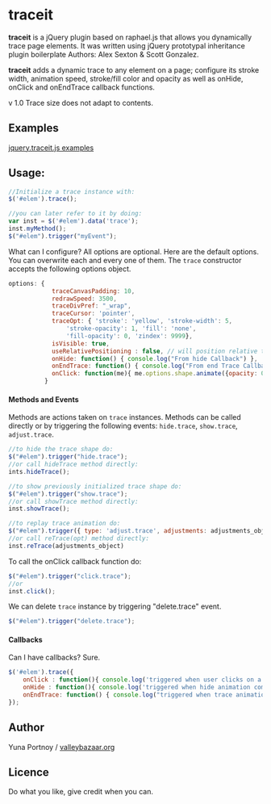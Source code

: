 traceit
=======


**traceit** is a jQuery plugin based on raphael.js that allows you dynamically trace page elements.
It was written using jQuery prototypal inheritance plugin boilerplate Authors: Alex Sexton & Scott Gonzalez.

**traceit** adds a dynamic trace to any element on a page; configure its stroke width, animation speed, stroke/fill color and opacity as well as onHide, onClick and onEndTrace callback functions.

v 1.0 Trace size does not adapt to contents. 

Examples
--------

[jquery.traceit.js examples](http://valleybazaar.org/index.html#tracebox)

Usage:
------

```JavaScript
//Initialize a trace instance with:
$('#elem').trace();

//you can later refer to it by doing:
var inst = $('#elem').data('trace');
inst.myMethod();
$("#elem").trigger("myEvent");
```	

What can I configure? All options are optional. Here are the default options. You can overwrite each and every one of them. The ```trace``` constructor accepts the following options object.
```JavaScript
options: {
		    traceCanvasPadding: 10,
		    redrawSpeed: 3500,
		    traceDivPref: "_wrap",
		    traceCursor: 'pointer',
		    traceOpt: { 'stroke': 'yellow', 'stroke-width': 5, 
        	    'stroke-opacity': 1, 'fill': 'none',
        	    'fill-opacity': 0, 'zindex': 9999},
		    isVisible: true,
		    useRelativePositioning : false, // will position relative to the document by default
		    onHide: function() { console.log("From hide Callback") },
		    onEndTrace: function() { console.log("From end Trace Callback") },
		    onClick: function(me){ me.options.shape.animate({opacity: 0}, 1000, function(){ me.hideTrace(); }); }		
		  }
```

####  Methods and Events
Methods are actions taken on ```trace``` instances.
Methods can be called directly or by triggering the following events: ```hide.trace```, ```show.trace```, ```adjust.trace```.
```JavaScript
//to hide the trace shape do:
$("#elem").trigger("hide.trace");
//or call hideTrace method directly:
ints.hideTrace();

//to show previously initialized trace shape do:
$("#elem").trigger("show.trace");
//or call showTrace method directly:
inst.showTrace();

//to replay trace animation do:
$("#elem").trigger({ type: 'adjust.trace', adjustments: adjustments_object});
//or call reTrace(opt) method directly:
inst.reTrace(adjustments_object)
```

To call the onClick callback function do:
```JavaScript
$("#elem").trigger("click.trace");
//or
inst.click();
```

We can delete ```trace``` instance by triggering "delete.trace" event. 
```JavaScript
$("#elem").trigger("delete.trace");
```

#### Callbacks
Can I have callbacks? Sure. 
```JavaScript
$('#elem').trace({  
	onClick : function(){ console.log('triggered when user clicks on a trace shape.'); }, 
	onHide : function(){ console.log('triggered when hide animation completes.'); },
	onEndTrace: function() { console.log("triggered when trace animation completes."); },
});

```

Author
------
Yuna Portnoy / [valleybazaar.org](http://valleybazaar.org/)

Licence
-------

Do what you like, give credit when you can.
